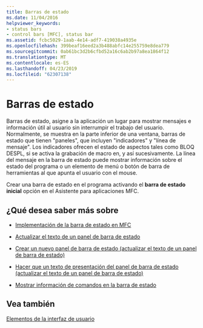 ```yaml
---
title: Barras de estado
ms.date: 11/04/2016
helpviewer_keywords:
- status bars
- control bars [MFC], status bar
ms.assetid: fcbc5029-1aab-4e14-adf7-419038a4935e
ms.openlocfilehash: 399beaf16eed2a3b488abfc14e255759e8dea779
ms.sourcegitcommit: 0ab61bc3d2b6cfbd52a16c6ab2b97a8ea1864f12
ms.translationtype: MT
ms.contentlocale: es-ES
ms.lasthandoff: 04/23/2019
ms.locfileid: "62307138"
---
```

# <a name="status-bars"></a>Barras de estado

Barras de estado, asigne a la aplicación un lugar para mostrar mensajes e información útil al usuario sin interrumpir el trabajo del usuario. Normalmente, se muestra en la parte inferior de una ventana, barras de estado que tienen "paneles", que incluyen "indicadores" y "línea de mensaje". Los indicadores ofrecen el estado de aspectos tales como BLOQ DESPL, si se activa la grabación de macro en, y así sucesivamente. La línea del mensaje en la barra de estado puede mostrar información sobre el estado del programa o un elemento de menú o botón de barra de herramientas al que apunta el usuario con el mouse.

Crear una barra de estado en el programa activando el **barra de estado inicial** opción en el Asistente para aplicaciones MFC.

## <a name="what-do-you-want-to-know-more-about"></a>¿Qué desea saber más sobre

- [Implementación de la barra de estado en MFC](../mfc/status-bar-implementation-in-mfc.md)

- [Actualizar el texto de un panel de barra de estado](../mfc/updating-the-text-of-a-status-bar-pane.md)

- [Crear un nuevo panel de barra de estado (actualizar el texto de un panel de barra de estado)](../mfc/updating-the-text-of-a-status-bar-pane.md)

- [Hacer que un texto de presentación del panel de barra de estado (actualizar el texto de un panel de barra de estado)](../mfc/updating-the-text-of-a-status-bar-pane.md)

- [Mostrar información de comandos en la barra de estado](../mfc/how-to-display-command-information-in-the-status-bar.md)

## <a name="see-also"></a>Vea también

[Elementos de la interfaz de usuario](../mfc/user-interface-elements-mfc.md)
